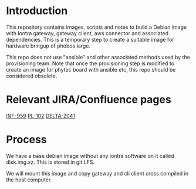 # Introduction

This repository contains images, scripts and notes to build a Debian
image with Iontra gateway, gateway client, aws connector and
associated dependencies. This is a temporary step to create a suitable image for hardware
bringup of phobos large. 

This repo does not use "ansible" and other associated methods used by
the provisioning team. Note that once the provisioning step is
modified to create an image for phytec board with ansible etc, this
repo should be considered obsolete.

# Relevant JIRA/Confluence pages

[INF-959](https://iontra.atlassian.net/browse/INF-959)
[PL-102](https://iontra.atlassian.net/browse/PL-102)
[DELTA-2041](https://iontra.atlassian.net/browse/DELTA-2041)

# Process

We have a base debian image without any iontra software on it called
disk.img.xz. This is stored in git LFS.

We will mount this image and copy gateway and cli client cross
compiled in the host computer.
